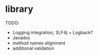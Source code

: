 # library

TODO:
- Logging integration, SLF4j + Logback?
- Javadoc
- method names alignment
- additional validation